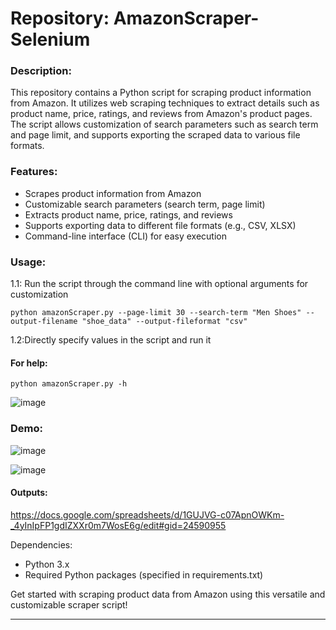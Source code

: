 # Repository: AmazonScraper-Selenium

### Description:
This repository contains a Python script for scraping product information from Amazon. It utilizes web scraping techniques to extract details such as product name, price, ratings, and reviews from Amazon's product pages. The script allows customization of search parameters such as search term and page limit, and supports exporting the scraped data to various file formats.

### Features:
- Scrapes product information from Amazon
- Customizable search parameters (search term, page limit)
- Extracts product name, price, ratings, and reviews
- Supports exporting data to different file formats (e.g., CSV, XLSX)
- Command-line interface (CLI) for easy execution

### Usage:

1.1: Run the script through the command line with optional arguments for customization
```python3
python amazonScraper.py --page-limit 30 --search-term "Men Shoes" --output-filename "shoe_data" --output-fileformat "csv"
```
1.2:Directly specify values in the script and run it

#### For help:
```python3
python amazonScraper.py -h
```
![image](https://github.com/sasivatsal7122/AmazonScraper-Selenium/assets/71326149/292ed05f-3773-4251-81f9-16794f51a36b)

### Demo:

![image](https://github.com/sasivatsal7122/AmazonScraper-Selenium/assets/71326149/b66a44e4-b42e-488d-b312-701d80afc544)

![image](https://github.com/sasivatsal7122/AmazonScraper-Selenium/assets/71326149/1582f581-bf00-4cf9-b8ba-6c98a6228259)

#### Outputs:
https://docs.google.com/spreadsheets/d/1GUJVG-c07ApnOWKm-_4yInIpFP1gdIZXXr0m7WosE6g/edit#gid=24590955

Dependencies:
- Python 3.x
- Required Python packages (specified in requirements.txt)

Get started with scraping product data from Amazon using this versatile and customizable scraper script!
****
